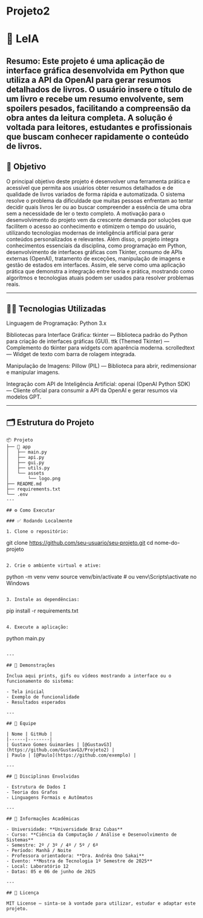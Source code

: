 # Projeto2
# 🚀 LeIA

**Resumo:** 
Este projeto é uma aplicação de interface gráfica desenvolvida em Python que utiliza a API da OpenAI para gerar resumos detalhados de livros. O usuário insere o título de um livro e recebe um resumo envolvente, sem spoilers pesados, facilitando a compreensão da obra antes da leitura completa. A solução é voltada para leitores, estudantes e profissionais que buscam conhecer rapidamente o conteúdo de livros.
---

## 🎯 Objetivo

O principal objetivo deste projeto é desenvolver uma ferramenta prática e acessível que permita aos usuários obter resumos detalhados e de qualidade de livros variados de forma rápida e automatizada. O sistema resolve o problema da dificuldade que muitas pessoas enfrentam ao tentar decidir quais livros ler ou ao buscar compreender a essência de uma obra sem a necessidade de ler o texto completo.
A motivação para o desenvolvimento do projeto vem da crescente demanda por soluções que facilitem o acesso ao conhecimento e otimizem o tempo do usuário, utilizando tecnologias modernas de inteligência artificial para gerar conteúdos personalizados e relevantes.
Além disso, o projeto integra conhecimentos essenciais da disciplina, como programação em Python, desenvolvimento de interfaces gráficas com Tkinter, consumo de APIs externas (OpenAI), tratamento de exceções, manipulação de imagens e gestão de estados em interfaces. Assim, ele serve como uma aplicação prática que demonstra a integração entre teoria e prática, mostrando como algoritmos e tecnologias atuais podem ser usados para resolver problemas reais.

---

## 👨‍💻 Tecnologias Utilizadas

Linguagem de Programação:
Python 3.x

Bibliotecas para Interface Gráfica:
tkinter — Biblioteca padrão do Python para criação de interfaces gráficas (GUI).
ttk (Themed Tkinter) — Complemento do tkinter para widgets com aparência moderna.
scrolledtext — Widget de texto com barra de rolagem integrada.

Manipulação de Imagens:
Pillow (PIL) — Biblioteca para abrir, redimensionar e manipular imagens.

Integração com API de Inteligência Artificial:
openai (OpenAI Python SDK) — Cliente oficial para consumir a API da OpenAI e gerar resumos via modelos GPT.

---

## 🗂️ Estrutura do Projeto

```
📦 Projeto
├── 📁 app
│   ├── main.py                 
│   ├── api.py                  
│   ├── gui.py                  
│   ├── utils.py               
│   └── assets
│       └── logo.png            
├── README.md                   
├── requirements.txt           
└── .env
---

## ⚙️ Como Executar

### ✅ Rodando Localmente

1. Clone o repositório:

```
git clone https://github.com/seu-usuario/seu-projeto.git
cd nome-do-projeto
```

2. Crie o ambiente virtual e ative:

```
python -m venv venv
source venv/bin/activate  # ou venv\Scripts\activate no Windows
```

3. Instale as dependências:

```
pip install -r requirements.txt
```

4. Execute a aplicação:

```
python main.py
```

---

## 📸 Demonstrações

Inclua aqui prints, gifs ou vídeos mostrando a interface ou o funcionamento do sistema:

- Tela inicial
- Exemplo de funcionalidade
- Resultados esperados

---

## 👥 Equipe

| Nome | GitHub |
|------|--------|
| Gustavo Gomes Guimarães | [@GustavG3](https://github.com/GustavG3/Projeto2) |
| Paulo | [@Paulo](https://github.com/exemplo) |

---

## 🧠 Disciplinas Envolvidas

- Estrutura de Dados I
- Teoria dos Grafos
- Linguagens Formais e Autômatos

---

## 🏫 Informações Acadêmicas

- Universidade: **Universidade Braz Cubas**
- Curso: **Ciência da Computação / Análise e Desenvolvimento de Sistemas**
- Semestre: 2º / 3º / 4º / 5º / 6º
- Período: Manhã / Noite
- Professora orientadora: **Dra. Andréa Ono Sakai**
- Evento: **Mostra de Tecnologia 1º Semestre de 2025**
- Local: Laboratório 12
- Datas: 05 e 06 de junho de 2025

---

## 📄 Licença

MIT License — sinta-se à vontade para utilizar, estudar e adaptar este projeto.

